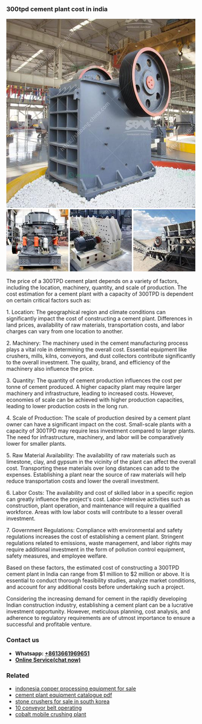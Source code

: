 <h3>300tpd cement plant cost in india</h3><img src='1708309090.jpg' alt=''><p>The price of a 300TPD cement plant depends on a variety of factors, including the location, machinery, quantity, and scale of production. The cost estimation for a cement plant with a capacity of 300TPD is dependent on certain critical factors such as:</p><p>1. Location: The geographical region and climate conditions can significantly impact the cost of constructing a cement plant. Differences in land prices, availability of raw materials, transportation costs, and labor charges can vary from one location to another.</p><p>2. Machinery: The machinery used in the cement manufacturing process plays a vital role in determining the overall cost. Essential equipment like crushers, mills, kilns, conveyors, and dust collectors contribute significantly to the overall investment. The quality, brand, and efficiency of the machinery also influence the price.</p><p>3. Quantity: The quantity of cement production influences the cost per tonne of cement produced. A higher capacity plant may require larger machinery and infrastructure, leading to increased costs. However, economies of scale can be achieved with higher production capacities, leading to lower production costs in the long run.</p><p>4. Scale of Production: The scale of production desired by a cement plant owner can have a significant impact on the cost. Small-scale plants with a capacity of 300TPD may require less investment compared to larger plants. The need for infrastructure, machinery, and labor will be comparatively lower for smaller plants.</p><p>5. Raw Material Availability: The availability of raw materials such as limestone, clay, and gypsum in the vicinity of the plant can affect the overall cost. Transporting these materials over long distances can add to the expenses. Establishing a plant near the source of raw materials will help reduce transportation costs and lower the overall investment.</p><p>6. Labor Costs: The availability and cost of skilled labor in a specific region can greatly influence the project's cost. Labor-intensive activities such as construction, plant operation, and maintenance will require a qualified workforce. Areas with low labor costs will contribute to a lesser overall investment.</p><p>7. Government Regulations: Compliance with environmental and safety regulations increases the cost of establishing a cement plant. Stringent regulations related to emissions, waste management, and labor rights may require additional investment in the form of pollution control equipment, safety measures, and employee welfare.</p><p>Based on these factors, the estimated cost of constructing a 300TPD cement plant in India can range from $1 million to $2 million or above. It is essential to conduct thorough feasibility studies, analyze market conditions, and account for any additional costs before undertaking such a project.</p><p>Considering the increasing demand for cement in the rapidly developing Indian construction industry, establishing a cement plant can be a lucrative investment opportunity. However, meticulous planning, cost analysis, and adherence to regulatory requirements are of utmost importance to ensure a successful and profitable venture.</p><h3>Contact us</h3><ul><li><strong>Whatsapp:&nbsp;<a href="https://wa.me/8613661969651">+8613661969651</a></strong></li><li><a href="https://swt.shibang-china.com/?git&amp;zhl&amp;300tpd cement plant cost in india"><strong>Online Service(chat now)</strong></a></li></ul><h3>Related</h3><ul><li><a href='indonesia copper processing equipment for sale.md'>indonesia copper processing equipment for sale</a></li><li><a href='cement plant equipment catalogue pdf.md'>cement plant equipment catalogue pdf</a></li><li><a href='stone crushers for sale in south korea.md'>stone crushers for sale in south korea</a></li><li><a href='10 conveyor belt operating.md'>10 conveyor belt operating</a></li><li><a href='cobalt mobile crushing plant.md'>cobalt mobile crushing plant</a></li></ul>